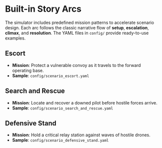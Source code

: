 # Built-in Story Arcs

The simulator includes predefined mission patterns to accelerate scenario design. Each arc follows the classic narrative flow of **setup**, **escalation**, **climax**, and **resolution**. The YAML files in `config/` provide ready-to-use examples.

## Escort
- **Mission**: Protect a vulnerable convoy as it travels to the forward operating base.
- **Sample**: `config/scenario_escort.yaml`

## Search and Rescue
- **Mission**: Locate and recover a downed pilot before hostile forces arrive.
- **Sample**: `config/scenario_search_and_rescue.yaml`

## Defensive Stand
- **Mission**: Hold a critical relay station against waves of hostile drones.
- **Sample**: `config/scenario_defensive_stand.yaml`
